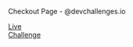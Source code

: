 Checkout Page - @devchallenges.io

[Live](http://checkout-nikruto.surge.sh/)\
[Challenge](https://devchallenges.io/challenges/0J1NxxGhOUYVqihwegfO)
